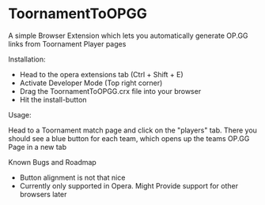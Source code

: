 # ToornamentToOPGG
A simple Browser Extension which lets you automatically generate OP.GG links from Toornament Player pages

Installation: 

- Head to the opera extensions tab (Ctrl + Shift + E)
- Activate Developer Mode (Top right corner)
- Drag the ToornamentToOPGG.crx file into your browser
- Hit the install-button

Usage:

Head to a Toornament match page and click on the "players" tab. There you should see a blue button for each team, which opens up the teams OP.GG Page in a new tab

Known Bugs and Roadmap

- Button alignment is not that nice
- Currently only supported in Opera. Might Provide support for other browsers later
